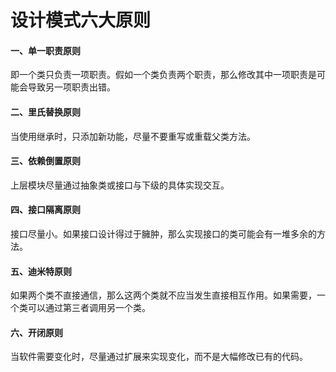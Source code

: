 # 设计模式六大原则
#### 一、单一职责原则
即一个类只负责一项职责。假如一个类负责两个职责，那么修改其中一项职责是可能会导致另一项职责出错。
#### 二、里氏替换原则
当使用继承时，只添加新功能，尽量不要重写或重载父类方法。
#### 三、依赖倒置原则
上层模块尽量通过抽象类或接口与下级的具体实现交互。
#### 四、接口隔离原则
接口尽量小。如果接口设计得过于臃肿，那么实现接口的类可能会有一堆多余的方法。
#### 五、迪米特原则
如果两个类不直接通信，那么这两个类就不应当发生直接相互作用。如果需要，一个类可以通过第三者调用另一个类。
#### 六、开闭原则
当软件需要变化时，尽量通过扩展来实现变化，而不是大幅修改已有的代码。
